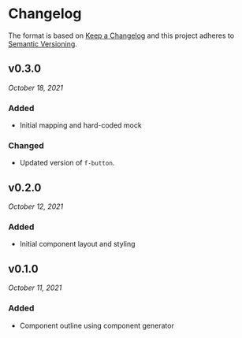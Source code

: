 # Changelog

The format is based on [Keep a Changelog](http://keepachangelog.com/en/1.0.0/)
and this project adheres to [Semantic Versioning](http://semver.org/spec/v2.0.0.html).


v0.3.0
------------------------------
*October 18, 2021*

### Added
- Initial mapping and hard-coded mock

### Changed
- Updated version of `f-button`.


v0.2.0
------------------------------
*October 12, 2021*

### Added
- Initial component layout and styling


v0.1.0
------------------------------
*October 11, 2021*

### Added
- Component outline using component generator
